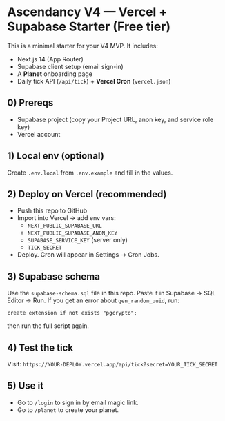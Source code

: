 # Ascendancy V4 — Vercel + Supabase Starter (Free tier)

This is a minimal starter for your V4 MVP. It includes:
- Next.js 14 (App Router)
- Supabase client setup (email sign-in)
- A **Planet** onboarding page
- Daily tick API (`/api/tick`) + **Vercel Cron** (`vercel.json`)

## 0) Prereqs
- Supabase project (copy your Project URL, anon key, and service role key)
- Vercel account

## 1) Local env (optional)
Create `.env.local` from `.env.example` and fill in the values.

## 2) Deploy on Vercel (recommended)
- Push this repo to GitHub
- Import into Vercel → add env vars:
  - `NEXT_PUBLIC_SUPABASE_URL`
  - `NEXT_PUBLIC_SUPABASE_ANON_KEY`
  - `SUPABASE_SERVICE_KEY` (server only)
  - `TICK_SECRET`
- Deploy. Cron will appear in Settings → Cron Jobs.

## 3) Supabase schema
Use the `supabase-schema.sql` file in this repo. Paste it in Supabase → SQL Editor → Run.
If you get an error about `gen_random_uuid`, run:
```
create extension if not exists "pgcrypto";
```
then run the full script again.

## 4) Test the tick
Visit: `https://YOUR-DEPLOY.vercel.app/api/tick?secret=YOUR_TICK_SECRET`

## 5) Use it
- Go to `/login` to sign in by email magic link.
- Go to `/planet` to create your planet.
